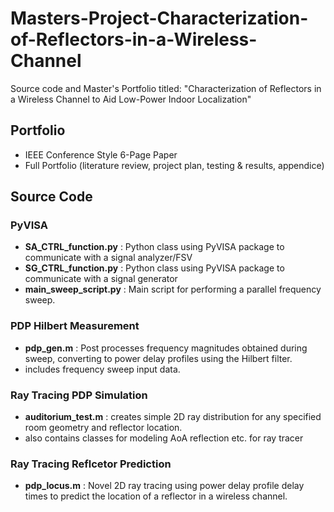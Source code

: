# Masters-Project-Characterization-of-Reflectors-in-a-Wireless-Channel #

Source code and Master's Portfolio titled: "Characterization of Reflectors in a Wireless Channel to Aid Low-Power Indoor Localization"

## Portfolio ##
* IEEE Conference Style 6-Page Paper
* Full Portfolio (literature review, project plan, testing & results, appendice)

## Source Code ##
### PyVISA ###
  * **SA_CTRL_function.py** : Python class using PyVISA package to communicate with a signal analyzer/FSV
  * **SG_CTRL_function.py** : Python class using PyVISA package to communicate with a signal generator
  * **main_sweep_script.py** : Main script for performing a parallel frequency sweep.

### PDP Hilbert Measurement ###
  * **pdp_gen.m** : Post processes frequency magnitudes obtained during sweep, converting to power delay profiles using the Hilbert filter.
  * includes frequency sweep input data.
  
### Ray Tracing PDP Simulation ###
  * **auditorium_test.m** :  creates simple 2D ray distribution for any specified room geometry and reflector location.
  * also contains classes for modeling AoA reflection etc. for ray tracer
  
### Ray Tracing Reflcetor Prediction ###
  * **pdp_locus.m** : Novel 2D ray tracing using power delay profile delay times to predict the location of a reflector in a wireless channel.
